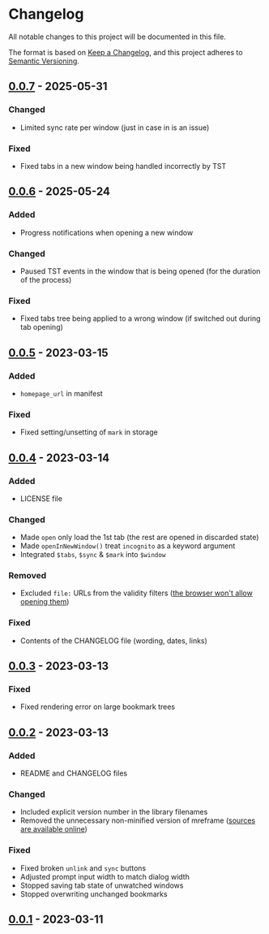 # Changelog

All notable changes to this project will be documented in this file.

The format is based on [Keep a Changelog](https://keepachangelog.com/en/1.1.0/),
and this project adheres to [Semantic Versioning](https://semver.org/spec/v2.0.0.html).


## [0.0.7] - 2025-05-31

### Changed

- Limited sync rate per window (just in case in is an issue)

### Fixed

- Fixed tabs in a new window being handled incorrectly by TST


## [0.0.6] - 2025-05-24

### Added

- Progress notifications when opening a new window

### Changed

- Paused TST events in the window that is being opened (for the duration of the process)

### Fixed

- Fixed tabs tree being applied to a wrong window (if switched out during tab opening)


## [0.0.5] - 2023-03-15

### Added

- `homepage_url` in manifest

### Fixed

- Fixed setting/unsetting of `mark` in storage


## [0.0.4] - 2023-03-14

### Added

- LICENSE file

### Changed

- Made `open` only load the 1st tab (the rest are opened in discarded state)
- Made `openInNewWindow()` treat `incognito` as a keyword argument
- Integrated `$tabs`, `$sync` & `$mark` into `$window`

### Removed

- Excluded `file:` URLs from the validity filters
  ([the browser won't allow opening them](https://developer.mozilla.org/en-US/docs/Mozilla/Add-ons/WebExtensions/API/tabs/create#url))

### Fixed

- Contents of the CHANGELOG file (wording, dates, links)


## [0.0.3] - 2023-03-13

### Fixed

- Fixed rendering error on large bookmark trees


## [0.0.2] - 2023-03-13

### Added

- README and CHANGELOG files

### Changed

- Included explicit version number in the library filenames
- Removed the unnecessary non-minified version of mreframe
  ([sources are available online](https://github.com/LeXofLeviafan/mreframe/tree/main/src))

### Fixed

- Fixed broken `unlink` and `sync` buttons
- Adjusted prompt input width to match dialog width
- Stopped saving tab state of unwatched windows
- Stopped overwriting unchanged bookmarks


## [0.0.1] - 2023-03-11


[0.0.7]: https://github.com/LeXofLeviafan/persist-window/compare/v0.0.6...v0.0.7
[0.0.6]: https://github.com/LeXofLeviafan/persist-window/compare/v0.0.5...v0.0.6
[0.0.5]: https://github.com/LeXofLeviafan/persist-window/compare/v0.0.4...v0.0.5
[0.0.4]: https://github.com/LeXofLeviafan/persist-window/compare/v0.0.3...v0.0.4
[0.0.3]: https://github.com/LeXofLeviafan/persist-window/compare/v0.0.2...v0.0.3
[0.0.2]: https://github.com/LeXofLeviafan/persist-window/compare/v0.0.1...v0.0.2
[0.0.1]: https://github.com/LeXofLeviafan/persist-window/releases/tag/v0.0.1
